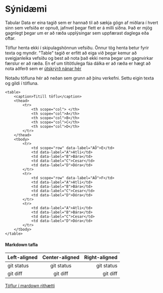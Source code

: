 # Sýnidæmi

Tabular Data <td> er eina tagið sem er hannað til að sækja gögn af miðlara í hvert sinn sem vefsíða er opnuð, jafnvel þegar flett er á milli síðna. Það er mjög gagnlegt þegar um er að ræða upplýsingar sem uppfærast daglega eða oftar.

Töflur henta ekki í skipulagshönnun vefsíðu. Önnur tög henta betur fyrir texta og myndir. 
"Table" tagið er erfitt að eiga við þegar kemur að sveigjanleika vefsíðu og best að nota það ekki nema þegar um gagnvirkar færslur er að ræða.  En ef um tiltötlulega fáa dálka er að ræða er hægt að nota aðferð sem er [útskrýrð nánar hér](https://allthingssmitty.com/2016/10/03/responsive-table-layout/)

Notaðu töfluna hér að neðan sem grunn að þínu verkefni. Settu eigin texta og gildi í töfluna. 

```
<table>
    <caption>Titill töflu</caption>
    <thead>
        <tr> 
            <th scope="col"> </th>
            <th scope="col">A</th>
            <th scope="col">B</th>
            <th scope="col">C</th>
            <th scope="col">D</th>
        </tr>
    </thead>
    <tbody>
        <tr>
            <td scope="row" data-label="AÖ">E</td>
            <td data-label="A">Atli</td>
            <td data-label="B">Bára</td>
            <td data-label="C">Cesar</td>
            <td data-label="D">Dóra</td>
        </tr>
        <tr>
            <td scope="row" data-label="AÖ">F</td>
            <td data-label="A">Atli</td>
            <td data-label="B">Bára</td>
            <td data-label="C">Cesar</td>
            <td data-label="D">Dóra</td>
        </tr>
        <tr>
            <td data-label="A">Atli</td>
            <td data-label="B">Bára</td>
            <td data-label="C">Cesar</td>
            <td data-label="D">Dóra</td>
        </tr>
    </tbody>
</table>	
```

#### Markdown tafla

| Left-aligned | Center-aligned | Right-aligned |
| :---         |     :---:      |          ---: |
| git status   | git status     | git status    |
| git diff     | git diff       | git diff      |

[Töflur í mardown rithætti](https://docs.github.com/en/github/writing-on-github/organizing-information-with-tables)
